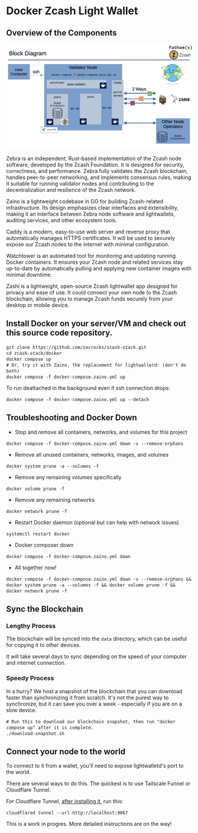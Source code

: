 # Docker Zcash Light Wallet

## Overview of the Components
![Block diagram ](block_diagram2.png)

Zebra is an independent, Rust-based implementation of the Zcash node software, developed by the Zcash Foundation. It is designed for security, correctness, and performance. Zebra fully validates the Zcash blockchain, handles peer-to-peer networking, and implements consensus rules, making it suitable for running validator nodes and contributing to the decentralization and resilience of the Zcash network.

Zaino is a lightweight codebase in GO for building Zcash-related infrastructure. Its design emphasizes clear interfaces and extensibility, making it an interface between Zebra node software and lightwallets, auditing services, and other ecosystem tools.

Caddy is a modern, easy-to-use web server and reverse proxy that automatically manages HTTPS certificates. It will be used to securely expose our Zcash nodes to the internet with minimal configuration.

Watchtower is an automated tool for monitoring and updating running Docker containers. It ensures your Zcash node and related services stay up-to-date by automatically pulling and applying new container images with minimal downtime.

Zashi is a lightweight, open-source Zcash lightwallet app designed for privacy and ease of use. It could connect your own node to the Zcash blockchain, allowing you to manage Zcash funds securely from your desktop or mobile device.

## Install Docker on your server/VM and check out this source code repository.

```
git clone https://github.com/zecrocks/zcash-stack.git
cd zcash-stack/docker
docker compose up
# Or, try it with Zaino, the replacement for lightwalletd: (don't do both)
docker compose -f docker-compose.zaino.yml up
```

To run deattached in the background even if ssh connection drops: 
```
docker compose -f docker-compose.zaino.yml up --detach
```

## Troubleshooting and Docker Down
- Stop and remove all containers, networks, and volumes for this project
```
docker compose -f docker-compose.zaino.yml down -v --remove-orphans
```

- Remove all unused containers, networks, images, and volumes
```
docker system prune -a --volumes -f
```

- Remove any remaining volumes specifically
```
docker volume prune -f
```

- Remove any remaining networks
```
docker network prune -f
```

- Restart Docker daemon (optional but can help with network issues)
```
systemctl restart docker
```

- Docker composer down
```
docker compose -f docker-compose.zaino.yml down
```

- All together now!
```
docker compose -f docker-compose.zaino.yml down -v --remove-orphans && docker system prune -a --volumes -f && docker volume prune -f && docker network prune -f
```


## Sync the Blockchain
### Lengthy Process
The blockchain will be synced into the ```data``` directory, which can be useful for copying it to other devices.

It will take several days to sync depending on the speed of your computer and internet connection.

### Speedy Process
In a hurry? We host a snapshot of the blockchain that you can download faster than synchronizing it from scratch. It's not the purest way to synchronize, but it can save you over a week - especially if you are on a slow device.

```
# Run this to download our blockchain snapshot, then run "docker compose up" after it is complete.
./download-snapshot.sh
```
## Connect your node to the world
To connect to it from a wallet, you'll need to expose lightwalletd's port to the world.

There are several ways to do this. The quickest is to use Tailscale Funnel or Cloudflare Tunnel.

For Cloudflare Tunnel, [after installing it](https://developers.cloudflare.com/cloudflare-one/connections/connect-networks/downloads/), run this:

```
cloudflared tunnel --url http://localhost:9067
```

This is a work in progres. More detailed instructions are on the way!
